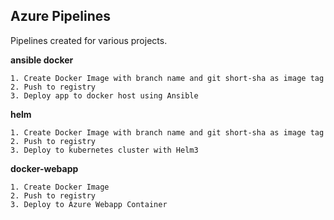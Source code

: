 ## Azure Pipelines
Pipelines created for various projects.



**ansible docker**
``` 
1. Create Docker Image with branch name and git short-sha as image tag
2. Push to registry 
3. Deploy app to docker host using Ansible 
```
 
**helm**
``` 
1. Create Docker Image with branch name and git short-sha as image tag
2. Push to registry 
3. Deploy to kubernetes cluster with Helm3
```

**docker-webapp**
``` 
1. Create Docker Image
2. Push to registry 
3. Deploy to Azure Webapp Container
```